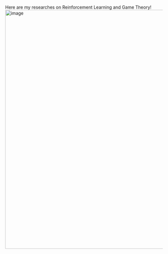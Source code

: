 Here are my researches on Reinforcement Learning and Game Theory!
<img width="763" alt="image" src="https://github.com/user-attachments/assets/6714b5e0-c015-416e-ad5b-07fcf1023677" />

